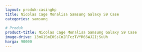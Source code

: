 ```yaml
---
layout: produk-casinghp
title: Nicolas Cage Monalisa Samsung Galaxy S9 Case
categories: samsung

# Produk
product-title: Nicolas Cage Monalisa Samsung Galaxy S9 Case
image-drive: 13mX1SmE0SsCn2RTczTVYR66WJ2IjSuUh
harga: 90000
---
```

